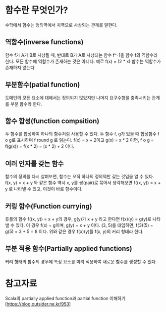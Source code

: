 # 함수란 무엇인가?

수학에서 함수는 정의역에서 치역으로 사상되는 관계를 말한다.

## 역함수(inverse functions)

함수 f가 A가 B로 사상될 때, 반대로 B가 A로 사상되는 함수 f^-1을 함수 f의 역함수라 한다. 모든 함수에 역함수가 존재하는 것은 아니다.
예로 f(x) = (2 * x) 함수는 역함수가 존재하지 않는다.

## 부분함수(patial function)

도메인의 모든 요소에 대해서는 정의되지 않았지만 나머지 요구수항을 충족시키는 관계를 부분 함수라 한다.

## 함수 합성(function compsition)

두 함수를 합성하여 하나의 함수처럼 사용할 수 있다. 두 함수 f, g가 있을 때 합성함수 f o g로 표시하며 f round g 로 읽는다.
f(x) = x + 2이고 g(x) = x * 2 이면, f o g = f(g(x)) = f(x * 2) = (x * 2) + 2 이다.

## 여러 인자를 갖는 함수

함수의 정의를 다시 살펴보면, 함수는 오직 하나의 정의역만 갖는 것임을 알 수 있다. f(x, y) = x + y 와 같은 함수 역시 x, y를 쌍(pair)로 묶어서 생각해보면 f((x, y)) = x + y 로 나타낼 수 있고, 이것이 바로 함수이다.

## 커링 함수(Function currying)

튜플의 함수 f((x, y)) = x + y의 경우, g(y)가 x + y 라고 한다면 f(x)(y) = g(y)로 나타낼 수 있다. 이 경우 f(x) = g이며, g(y) = x + y 이다. (3, 5)를 대입하면, f(3)(5) = g(5) = 3 + 5 = 8 이다.
위와 같은 경우 f(x)(y)를 f(x, y)의 커리 형태라 한다.

## 부분 적용 함수(Partially applied functions)

커리 형태의 함수의 경우에 특정 요소를 미리 적용하여 새로운 함수를 생성할 수 있다. 

# 참고자료

Scala의 partially applied function과 partial function 이해하기[https://blog.outsider.ne.kr/953]
